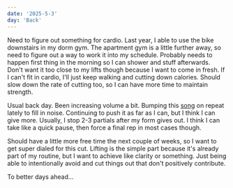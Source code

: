 ```yaml
---
date: '2025-5-3'
day: 'Back'
---
```


Need to figure out something for cardio. Last year, I able to use the bike downstairs in my dorm gym. The apartment gym is a little further away, so need to figure out a way to work it into my schedule. Probably needs to happen first thing in the morning so I can shower and stuff afterwards. Don't want it too close to my lifts though because I want to come in fresh. If I can't fit in cardio, I'll just keep walking and cutting down calories. Should slow down the rate of cutting too, so I can have more time to maintain strength.

Usual back day. Been increasing volume a bit. Bumping this [song](https://open.spotify.com/track/1EryAkZ0VHstC6haIxVBiE?si=586d6afc98844c16) on repeat lately to fill in noise. Continuing to push it as far as I can, but I think I can give more. Usually, I stop 2-3 partials after my form gives out. I think I can take like a quick pause, then force a final rep in most cases though.

Should have a little more free time the next couple of weeks, so I want to get super dialed for this cut. Lifting is the simple part because it's already part of my routine, but I want to achieve like clarity or something. Just being able to intentionally avoid and cut things out that don't positively contribute.

To better days ahead...